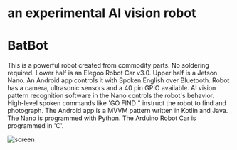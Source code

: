 an experimental AI vision robot
===============================

# BatBot

This is a powerful robot created from commodity parts. No soldering required. Lower half is an Elegoo Robot Car v3.0. Upper half is a Jetson Nano. An Android app controls it with Spoken English over Bluetooth. Robot has a camera, ultrasonic sensors and a 40 pin GPIO available. AI vision pattern recognition software in the Nano controls the robot's behavior. High-level spoken commands like 'GO FIND <OBJECT>" instruct the robot to find and photograph. The Android app is a MVVM pattern written in Kotlin and Java. The Nano is programmed with Python. The Arduino Robot Car is programmed in 'C'.

![screen](../master/screens/batbot.png)

